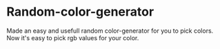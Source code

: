# Random-color-generator
Made an easy and usefull random color-generator for you to pick colors.
Now it's  easy to pick rgb values for your color.
